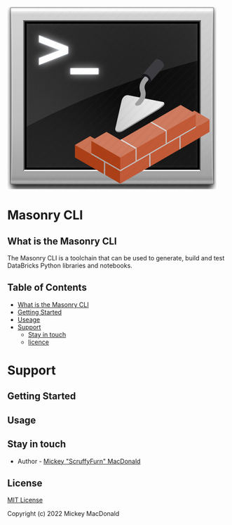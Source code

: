 <!-- markdownlint-disable MD041 -->
![image](.img/masonry.png)
<!-- markdownlint-enable MD041 -->
# Masonry CLI

## What is the Masonry CLI[](#what-is-the-masonry-cli)
The Masonry CLI is a toolchain that can be used to generate, build and test DataBricks Python libraries and notebooks.

## Table of Contents

- [What is the Masonry CLI](#what-is-the-masonry-cli)
- [Getting Started](#getting-started)
- [Useage](#usage)
- [Support](#support)
  - [Stay in touch](#stay-in-touch)
  - [licence](#license)

# Support[](#support)

## Getting Started[](#getting-started)
## Usage[](#usage)

## Stay in touch[](#stay-in-touch)

- Author - [Mickey "ScruffyFurn" MacDonald](https://scruffyfurn.com)

## License[](#license)

[MIT License](LICENSE)

Copyright (c) 2022 Mickey MacDonald
